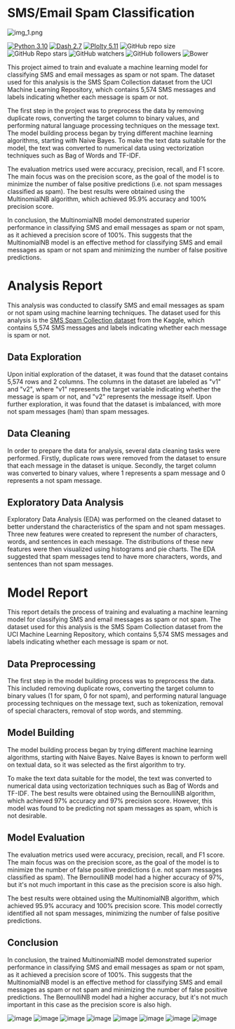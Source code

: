 # SMS/Email Spam Classification

![img_1.png](img_1.png)


[![Python 3.10](https://img.shields.io/badge/python-3.10-blue.svg)](https://www.python.org/downloads/release/python-310/)
[![Dash 2.7](https://img.shields.io/badge/Dash-2.7-blue)](https://dash.plotly.com/)
[![Plolty 5.11](https://img.shields.io/badge/Plotly-5.11-blue)](https://pypi.org/project/plotly/)
![GitHub repo size](https://img.shields.io/github/repo-size/santos-k/SMS-SPAM-Classifier?logo=github) 
![GitHub Repo stars](https://img.shields.io/github/stars/santos-k/SMS-SPAM-Classifier?style=social) 
![GitHub watchers](https://img.shields.io/github/watchers/santos-k/SMS-SPAM-Classifier?style=social) 
![GitHub followers](https://img.shields.io/github/followers/santos-k?style=social) 
![Bower](https://img.shields.io/bower/l/flask) 

This project aimed to train and evaluate a machine learning model for classifying SMS and email messages as spam or not spam. The dataset used for this analysis is the SMS Spam Collection dataset from the UCI Machine Learning Repository, which contains 5,574 SMS messages and labels indicating whether each message is spam or not.

The first step in the project was to preprocess the data by removing duplicate rows, converting the target column to binary values, and performing natural language processing techniques on the message text. The model building process began by trying different machine learning algorithms, starting with Naive Bayes. To make the text data suitable for the model, the text was converted to numerical data using vectorization techniques such as Bag of Words and TF-IDF.

The evaluation metrics used were accuracy, precision, recall, and F1 score. The main focus was on the precision score, as the goal of the model is to minimize the number of false positive predictions (i.e. not spam messages classified as spam). The best results were obtained using the MultinomialNB algorithm, which achieved 95.9% accuracy and 100% precision score.

In conclusion, the MultinomialNB model demonstrated superior performance in classifying SMS and email messages as spam or not spam, as it achieved a precision score of 100%. This suggests that the MultinomialNB model is an effective method for classifying SMS and email messages as spam or not spam and minimizing the number of false positive predictions.


# Analysis Report
This analysis was conducted to classify SMS and email messages as spam or not spam using machine learning techniques. The dataset used for this analysis is the [SMS Spam Collection dataset](https://www.kaggle.com/datasets/uciml/sms-spam-collection-dataset) from the Kaggle, which contains 5,574 SMS messages and labels indicating whether each message is spam or not.

## **Data Exploration**
Upon initial exploration of the dataset, it was found that the dataset contains 5,574 rows and 2 columns. The columns in the dataset are labeled as "v1" and "v2", where "v1" represents the target variable indicating whether the message is spam or not, and "v2" represents the message itself. Upon further exploration, it was found that the dataset is imbalanced, with more not spam messages (ham) than spam messages.

## Data Cleaning
In order to prepare the data for analysis, several data cleaning tasks were performed. Firstly, duplicate rows were removed from the dataset to ensure that each message in the dataset is unique. Secondly, the target column was converted to binary values, where 1 represents a spam message and 0 represents a not spam message.

## Exploratory Data Analysis
Exploratory Data Analysis (EDA) was performed on the cleaned dataset to better understand the characteristics of the spam and not spam messages. Three new features were created to represent the number of characters, words, and sentences in each message. The distributions of these new features were then visualized using histograms and pie charts. The EDA suggested that spam messages tend to have more characters, words, and sentences than not spam messages.

# Model Report
This report details the process of training and evaluating a machine learning model for classifying SMS and email messages as spam or not spam. The dataset used for this analysis is the SMS Spam Collection dataset from the UCI Machine Learning Repository, which contains 5,574 SMS messages and labels indicating whether each message is spam or not.

## Data Preprocessing
The first step in the model building process was to preprocess the data. This included removing duplicate rows, converting the target column to binary values (1 for spam, 0 for not spam), and performing natural language processing techniques on the message text, such as tokenization, removal of special characters, removal of stop words, and stemming.

## Model Building
The model building process began by trying different machine learning algorithms, starting with Naive Bayes. Naive Bayes is known to perform well on textual data, so it was selected as the first algorithm to try.

To make the text data suitable for the model, the text was converted to numerical data using vectorization techniques such as Bag of Words and TF-IDF. The best results were obtained using the BernoulliNB algorithm, which achieved 97% accuracy and 97% precision score. However, this model was found to be predicting not spam messages as spam, which is not desirable.

## Model Evaluation
The evaluation metrics used were accuracy, precision, recall, and F1 score. The main focus was on the precision score, as the goal of the model is to minimize the number of false positive predictions (i.e. not spam messages classified as spam). The BernoulliNB model had a higher accuracy of 97%, but it's not much important in this case as the precision score is also high.

The best results were obtained using the MultinomialNB algorithm, which achieved 95.9% accuracy and 100% precision score. This model correctly identified all not spam messages, minimizing the number of false positive predictions.

## Conclusion
In conclusion, the trained MultinomialNB model demonstrated superior performance in classifying SMS and email messages as spam or not spam, as it achieved a precision score of 100%. This suggests that the MultinomialNB model is an effective method for classifying SMS and email messages as spam or not spam and minimizing the number of false positive predictions. The BernoulliNB model had a higher accuracy, but it's not much important in this case as the precision score is also high.



![image](https://user-images.githubusercontent.com/40932902/168224057-d1391cf8-f9ef-4d37-9a8b-25d9d7cdeb80.png)
![image](https://user-images.githubusercontent.com/40932902/168224199-f36dfa2e-8f23-4309-b604-be9ce3db65c8.png)
![image](https://user-images.githubusercontent.com/40932902/168224261-6293c592-b206-499e-ae4d-05093d9c6d53.png)
![image](https://user-images.githubusercontent.com/40932902/168224307-c08a0b2d-b729-444e-a936-5fccc2999b77.png)
![image](https://user-images.githubusercontent.com/40932902/168224407-226b8d53-4a89-42e5-9ce5-4e4af45c807b.png)
![image](https://user-images.githubusercontent.com/40932902/168224541-0163716d-6b0b-4f0b-ae0d-9a37e64ac811.png)
![image](https://user-images.githubusercontent.com/40932902/168224573-460fe25b-19a8-4fdc-81aa-54cd4792688b.png)
![image](https://user-images.githubusercontent.com/40932902/168224663-03d74fb7-400a-4045-9452-b2152ecd0152.png)
